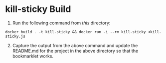 # kill-sticky Build

1. Run the following command from *this* directory:

```
docker build . -t kill-sticky && docker run -i --rm kill-sticky <kill-sticky.js
```
    
2. Capture the output from the above command and update the README.md for the project in the above
directory so that the bookmarklet works.
